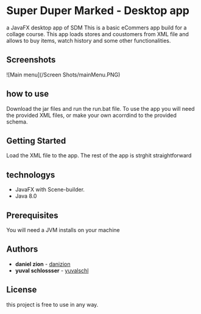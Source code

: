 # Super Duper Marked - Desktop app

a JavaFX desktop app of SDM
This is a basic eCommers app build for a collage course.
This app loads stores and coustomers from XML file and allows to buy items, watch history and some other functionalities.

## Screenshots

![Main menu](/Screen Shots/mainMenu.PNG)

## how to use

Download the jar files and run the run.bat file.
To use the app you will need the provided XML files, or make your own acorrdind to the provided schema.

## Getting Started

Load the XML file to the app.
The rest of the app is strghit straightforward

## technologys

* JavaFX with Scene-builder.
* Java 8.0

## Prerequisites

You will need a JVM installs on your machine

## Authors

* **daniel zion** - [danizion](https://github.com/danizion)
* **yuval schlossser** - [yuvalschl](https://github.com/yuvalschl)

## License

this project is free to use in any way.
